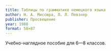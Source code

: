 ```yaml
---
title: Таблицы по грамматике немецкого языка
author: Н. А. Миссюра, Л. Л. Певзнер
publisher: Просвещение
year: 1988
format: 58×87
---
```


Учебно-наглядное пособие для 6—8 классов.
